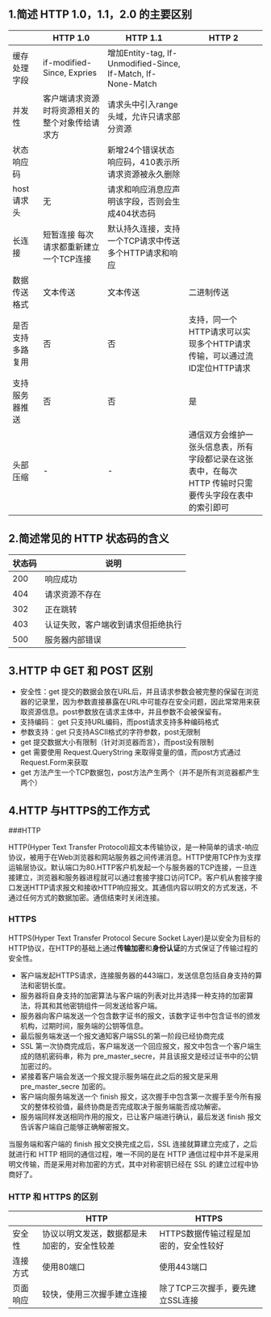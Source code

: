 ## 1.简述 HTTP 1.0，1.1，2.0 的主要区别

|   |HTTP 1.0  |HTTP 1.1 |HTTP 2|
|-|-|-|-|
|缓存处理字段 |if-modified-Since, Expries | 增加Entity-tag, If-Unmodified-Since, If-Match, If-None-Match    |   |
| 并发性 | 客户端请求资源时将资源相关的整个对象传给请求方|请求头中引入range头域，允许只请求部分资源|   |
|  状态响应码 |    |新增24个错误状态响应码，410表示所请求资源被永久删除|
|  host请求头 | 无   |请求和响应消息应声明该字段，否则会生成404状态码|
|长连接|短暂连接 每次请求都重新建立一个TCP连接|默认持久连接，支持一个TCP请求中传送多个HTTP请求和响应|    |
|数据传送格式|  文本传送|文本传送|二进制传送|
|是否支持多路复用|  否|否|支持，同一个HTTP请求可以实现多个HTTP请求传输，可以通过流ID定位HTTP请求|
|支持服务器推送|  否|否|是|
|头部压缩|  -|-|通信双方会维护一张头信息表，所有字段都记录在这张表中，在每次 HTTP 传输时只需要传头字段在表中的索引即可|



## 2.简述常见的 HTTP 状态码的含义


| 状态码    |  说明  |
|-|-|
|  200   | 响应成功   |
|  404   | 请求资源不存在   |
|   302  | 正在跳转   |
|  403   | 认证失败，客户端收到请求但拒绝执行   |
|  500   |  服务器内部错误  |


## 3.HTTP 中 GET 和 POST 区别

- 安全性：get 提交的数据会放在URL后，并且请求参数会被完整的保留在浏览器的记录里，因为参数直接暴露在URL中可能存在安全问题，因此常常用来获取资源信息。post参数放在请求主体中，并且参数不会被保留有。
- 支持编码： get 只支持URL编码，而post请求支持多种编码格式
- 参数支持：get 只支持ASCII格式的字符参数，post无限制
- get 提交数据大小有限制（针对浏览器而言），而post没有限制
- get 需要使用 Request.QueryString 来取得变量的值，而post方式通过Request.Form来获取
- get 方法产生一个TCP数据包，post方法产生两个（并不是所有浏览器都产生两个）

## 4.HTTP 与HTTPS的工作方式

###HTTP

HTTP(Hyper Text Transfer Protocol)超文本传输协议，是一种简单的请求-响应协议，被用于在Web浏览器和网站服务器之间传递消息。HTTP使用TCP作为支撑运输层协议。默认端口为80.HTTP客户机发起一个与服务器的TCP连接，一旦连接建立，浏览器和服务器进程就可以通过套接字接口访问TCP。客户机从套接字接口发送HTTP请求报文和接收HTTP响应报文。其通信内容以明文的方式发送，不通过任何方式的数据加密。通信结束时关闭连接。

### HTTPS

HTTPS(Hyper Text Transfer Protocol Secure Socket Layer)是以安全为目标的HTTP协议，在HTTP的基础上通过**传输加密**和**身份认证**的方式保证了传输过程的安全性。
- 客户端发起HTTPS请求，连接服务器的443端口，发送信息包括自身支持的算法和密钥长度。
- 服务器将自身支持的加密算法与客户端的列表对比并选择一种支持的加密算法，将其和其他密钥组件一同发送给客户端。
- 服务器向客户端发送一个包含数字证书的报文，该数字证书中包含证书的颁发机构，过期时间，服务端的公钥等信息。
- 最后服务端发送一个报文通知客户端SSL的第一阶段已经协商完成
-  SSL 第一次协商完成后，客户端发送一个回应报文，报文中包含一个客户端生成的随机密码串，称为 pre_master_secre，并且该报文是经过证书中的公钥加密过的。
-  紧接着客户端会发送一个报文提示服务端在此之后的报文是采用pre_master_secre 加密的。
-  客户端向服务端发送一个 finish 报文，这次握手中包含第一次握手至今所有报文的整体校验值，最终协商是否完成取决于服务端能否成功解密。
- 服务端同样发送相同作用的报文，已让客户端进行确认，最后发送 finish 报文告诉客户端自己能够正确解密报文。

当服务端和客户端的 finish 报文交换完成之后，SSL 连接就算建立完成了，之后就进行和 HTTP 相同的通信过程，唯一不同的是在 HTTP 通信过程中并不是采用明文传输，而是采用对称加密的方式，其中对称密钥已经在 SSL 的建立过程中协商好了。

### HTTP 和 HTTPS 的区别
|     | HTTP   |  HTTPS   |
|  -   |  -  |  -   |
| 安全性    |  协议以明文发送，数据都是未加密的，安全性较差  | HTTPS数据传输过程是加密的，安全性较好    |
|  连接方式   |  使用80端口  |  使用443端口   |
| 页面响应    | 较快，使用三次握手建立连接   |  除了TCP三次握手，要先建立SSL连接   |